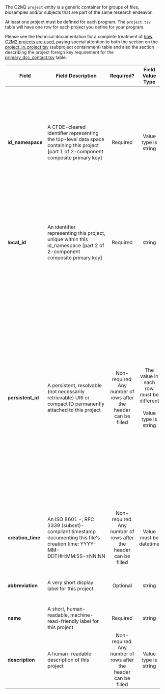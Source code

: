 The C2M2 `project` entity is a generic container for groups of files, biosamples and/or subjects that are part of the same research endeavor.

At least one project must be defined for each program. The `project.tsv` table will have one row for each project you define for your program.

Please see the technical documentation for a complete treatment of [how C2M2 projects are used](https://docs.nih-cfde.org/en/latest/c2m2/draft-C2M2_specification/#project), paying special attention to both the section on the [project_in_project.tsv](https://docs.nih-cfde.org/en/latest/c2m2/draft-C2M2_specification/#association-tables-expressing-containment-relationships) (subproject containment) table and also the section describing the project foreign key requirement for the [primary_dcc_contact.tsv](https://docs.nih-cfde.org/en/latest/c2m2/draft-C2M2_specification/#the-primary_dcc_contact-table) table.

Field | Field Description | Required? | Field Value Type | Extra Info 
------|-------------------|:-----------:|:-------------:|------------
**id_namespace** | A CFDE-cleared identifier representing the top-level data space containing this project [part 1 of 2-component composite primary key] | Required | Value type is string | `id_namespace` is a unique URI prefix pre-registered with CFDE and attached to your program (or a subset of your program) that identifies anything labeled with it as belonging to you. Please see the [technical documentation](https://docs.nih-cfde.org/en/latest/c2m2/draft-C2M2_specification/#c2m2-identifiers) for a full discussion of how this information is built and used.
**local_id** | An identifier representing this project, unique within this id_namespace [part 2 of 2-component composite primary key] | Required | string | The string formed by concatenating the `id_namespace` and `local_id` field values must be unique for each row in this table. Please see the [technical documentation](https://docs.nih-cfde.org/en/latest/c2m2/draft-C2M2_specification/#c2m2-identifiers) for a full discussion of how this information is to be used.
**persistent_id** | A persistent, resolvable (not necessarily retrievable) URI or compact ID permanently attached to this project | Non-required: Any number of rows after the header can be filled | The value in each row must be different<br /><br />   Value type is string | Meant to serve as a permanent address to which landing pages (which summarize metadata associated with this project) and other relevant annotations and functions can optionally be attached, including information enabling resolution to a network location from which the file can be downloaded. Actual network locations must not be embedded directly within this identifier: one level of indirection is required in order to protect persistent_id values from changes in network location over time as files are moved around.
**creation_time** | An ISO 8601 -; RFC 3339 (subset)-compliant timestamp documenting this file's creation time: YYYY-MM-DDTHH:MM:SS¬±NN:NN | Non-required: Any number of rows after the header can be filled | Value must be datetime  | Example valid dates: <br /> `2021-01-08`<br />  `2021-01-08T00:45:40Z`<br />  `2021-01-08T00:45:40+00:00`| 
**abbreviation** | A very short display label for this project | Optional | string | Should not exceed 10 characters; can only contain 0-9, a-z, A-Z and underscore ("`_`")
**name** | A short, human-readable, machine-read-friendly label for this project | Required | string | Must be unique to each project.
**description** | A human-readable description of this project |  Non-required: Any number of rows after the header can be filled  | Value type is string | This is the display description for this project in the portal